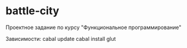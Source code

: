 battle-city
===========

Проектное задание по курсу "Функциональное программирование"

Зависимости: 
cabal update 
cabal install glut
